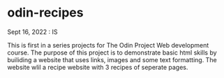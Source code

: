 # odin-recipes
Sept 16, 2022 : IS

This is first in a series projects for The Odin Project Web development course. 
The purpose of this project is to demonstrate basic html skills by builiding a website that uses links, images and some text formatting. The website wlil a recipe website with 3 recipes of seperate pages. 